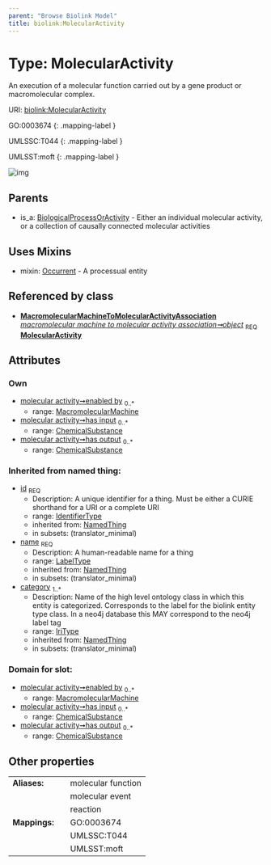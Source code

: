 ```yaml
---
parent: "Browse Biolink Model"
title: biolink:MolecularActivity
---
```


# Type: MolecularActivity


An execution of a molecular function carried out by a gene product or macromolecular complex.

URI: [biolink:MolecularActivity](https://w3id.org/biolink/vocab/MolecularActivity)

GO:0003674
{: .mapping-label }

UMLSSC:T044
{: .mapping-label }

UMLSST:moft
{: .mapping-label }

![img](http://yuml.me/diagram/nofunky;dir:TB/class/\[MacromolecularMachine]<enabled%20by%200..*-%20\[MolecularActivity&#124;id(i):identifier_type;name(i):label_type;category(i):iri_type%20%2B],%20\[ChemicalSubstance]<has%20output%200..*-%20\[MolecularActivity],%20\[ChemicalSubstance]<has%20input%200..*-%20\[MolecularActivity],%20\[MacromolecularMachineToMolecularActivityAssociation]-%20object%201..1>\[MolecularActivity],%20\[MolecularActivity]uses%20-.->\[Occurrent],%20\[BiologicalProcessOrActivity]^-\[MolecularActivity])

## Parents

 *  is_a: [BiologicalProcessOrActivity](BiologicalProcessOrActivity.md) - Either an individual molecular activity, or a collection of causally connected molecular activities

## Uses Mixins

 *  mixin: [Occurrent](Occurrent.md) - A processual entity

## Referenced by class

 *  **[MacromolecularMachineToMolecularActivityAssociation](MacromolecularMachineToMolecularActivityAssociation.md)** *[macromolecular machine to molecular activity association➞object](macromolecular_machine_to_molecular_activity_association_object.md)*  <sub>REQ</sub>  **[MolecularActivity](MolecularActivity.md)**

## Attributes


### Own

 * [molecular activity➞enabled by](molecular_activity_enabled_by.md)  <sub>0..*</sub>
    * range: [MacromolecularMachine](MacromolecularMachine.md)
 * [molecular activity➞has input](molecular_activity_has_input.md)  <sub>0..*</sub>
    * range: [ChemicalSubstance](ChemicalSubstance.md)
 * [molecular activity➞has output](molecular_activity_has_output.md)  <sub>0..*</sub>
    * range: [ChemicalSubstance](ChemicalSubstance.md)

### Inherited from named thing:

 * [id](id.md)  <sub>REQ</sub>
    * Description: A unique identifier for a thing. Must be either a CURIE shorthand for a URI or a complete URI
    * range: [IdentifierType](types/IdentifierType.md)
    * inherited from: [NamedThing](NamedThing.md)
    * in subsets: (translator_minimal)
 * [name](name.md)  <sub>REQ</sub>
    * Description: A human-readable name for a thing
    * range: [LabelType](types/LabelType.md)
    * inherited from: [NamedThing](NamedThing.md)
    * in subsets: (translator_minimal)
 * [category](category.md)  <sub>1..*</sub>
    * Description: Name of the high level ontology class in which this entity is categorized. Corresponds to the label for the biolink entity type class. In a neo4j database this MAY correspond to the neo4j label tag
    * range: [IriType](types/IriType.md)
    * inherited from: [NamedThing](NamedThing.md)
    * in subsets: (translator_minimal)

### Domain for slot:

 * [molecular activity➞enabled by](molecular_activity_enabled_by.md)  <sub>0..*</sub>
    * range: [MacromolecularMachine](MacromolecularMachine.md)
 * [molecular activity➞has input](molecular_activity_has_input.md)  <sub>0..*</sub>
    * range: [ChemicalSubstance](ChemicalSubstance.md)
 * [molecular activity➞has output](molecular_activity_has_output.md)  <sub>0..*</sub>
    * range: [ChemicalSubstance](ChemicalSubstance.md)

## Other properties

|  |  |  |
| --- | --- | --- |
| **Aliases:** | | molecular function |
|  | | molecular event |
|  | | reaction |
| **Mappings:** | | GO:0003674 |
|  | | UMLSSC:T044 |
|  | | UMLSST:moft |

